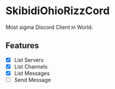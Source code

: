 # SkibidiOhioRizzCord
Most sigma Discord Client in World.
## Features 
- [x] List Servers
- [x] List Channels
- [x] List Messages
- [ ] Send Message   
